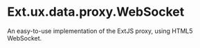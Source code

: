 Ext.ux.data.proxy.WebSocket
===========================

An easy-to-use implementation of the ExtJS proxy, using HTML5 WebSocket.